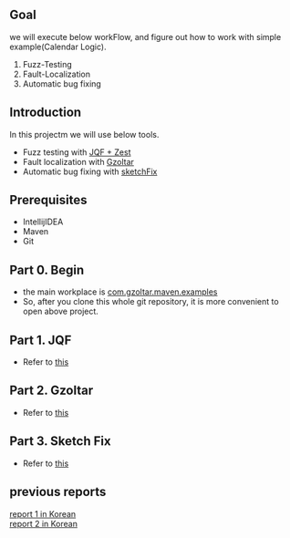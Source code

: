## Goal
we will execute below workFlow, and figure out how to work with simple example(Calendar Logic).
1. Fuzz-Testing
2. Fault-Localization
3. Automatic bug fixing

## Introduction
In this projectm we will use below tools.
- Fuzz testing with [JQF + Zest](https://github.com/rohanpadhye/JQF)
- Fault localization with [Gzoltar](https://gzoltar.com/)
- Automatic bug fixing with [sketchFix](https://github.com/SketchFix/SketchFix)

## Prerequisites
- IntellijIDEA
- Maven
- Git

## Part 0. Begin
- the main workplace is [com.gzoltar.maven.examples](./com.gzoltar.maven.examples)
- So, after you clone this whole git repository, it is more convenient to open above project.

## Part 1. JQF
- Refer to [this](../../wiki/JQF)
## Part 2. Gzoltar
- Refer to [this](../../wiki/Gzoltar)
## Part 3. Sketch Fix
- Refer to [this](../../wiki/sketchFix)

## previous reports
[report 1 in Korean](https://www.notion.so/First-tutorial-Report-92b32785281b41edb2c13eb3e3342d58) </br>
[report 2 in Korean](https://www.notion.so/GregorianTest-Gzoltar-sketchFix-report-daa831fdf802426b84a70245ba63487a)
